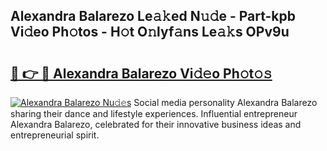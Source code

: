 ## Alexandra Balarezo Le𝚊𝚔ed N𝚞𝚍e - Part-kpb Vi𝚍eo Ph𝚘tos - H𝚘t O𝚗lyf𝚊ns Le𝚊𝚔s OPv9u

# <h2><a href="http://hf08hgi.feru.top/?c=Alexandra+Balarezo">🔗 👉 🔴 Alexandra Balarezo Vi𝚍𝚎o Ph𝚘t𝚘𝚜</a></h2>

[![Alexandra Balarezo Nu𝚍𝚎s](https://i.imgur.com/0TWrTi3.gif)](http://hf08hgi.feru.top/?c=Alexandra+Balarezo)
Social media personality Alexandra Balarezo sharing their dance and lifestyle experiences. Influential entrepreneur Alexandra Balarezo, celebrated for their innovative business ideas and entrepreneurial spirit. 
